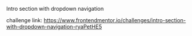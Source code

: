 Intro section with dropdown navigation

challenge link: https://www.frontendmentor.io/challenges/intro-section-with-dropdown-navigation-ryaPetHE5

